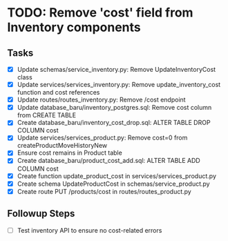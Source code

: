 # TODO: Remove 'cost' field from Inventory components

## Tasks
- [x] Update schemas/service_inventory.py: Remove UpdateInventoryCost class
- [x] Update services/services_inventory.py: Remove update_inventory_cost function and cost references
- [x] Update routes/routes_inventory.py: Remove /cost endpoint
- [x] Update database_baru/inventory_postgres.sql: Remove cost column from CREATE TABLE
- [x] Create database_baru/inventory_cost_drop.sql: ALTER TABLE DROP COLUMN cost
- [x] Update services/services_product.py: Remove cost=0 from createProductMoveHistoryNew
- [x] Ensure cost remains in Product table
- [x] Create database_baru/product_cost_add.sql: ALTER TABLE ADD COLUMN cost
- [x] Create function update_product_cost in services/services_product.py
- [x] Create schema UpdateProductCost in schemas/service_product.py
- [x] Create route PUT /products/cost in routes/routes_product.py

## Followup Steps
- [ ] Test inventory API to ensure no cost-related errors
